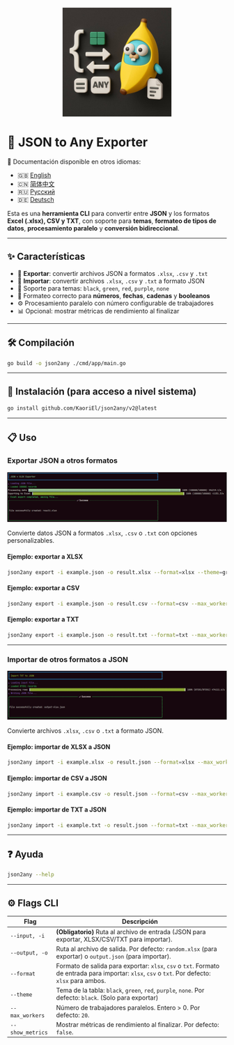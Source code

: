 <p align="center">
  <img src="img/logo.jpg" alt="JSON to Any Exporter Logo" width="250"/>
</p>

# 🔧 JSON to Any Exporter

📘 Documentación disponible en otros idiomas:

* 🇬🇧 [English](README.md)
* 🇨🇳 [简体中文](README.zh.md)
* 🇷🇺 [Русский](README.ru.md)
* 🇩🇪 [Deutsch](README.de.md)

Esta es una **herramienta CLI** para convertir entre **JSON** y los formatos **Excel (.xlsx), CSV y TXT**, con soporte para **temas**, **formateo de tipos de datos**, **procesamiento paralelo** y **conversión bidireccional**.

---

## ✨ Características

* 🚀 **Exportar**: convertir archivos JSON a formatos `.xlsx`, `.csv` y `.txt`
* 🔄 **Importar**: convertir archivos `.xlsx`, `.csv` y `.txt` a formato JSON
* 🎨 Soporte para temas: `black`, `green`, `red`, `purple`, `none`
* 🔢 Formateo correcto para **números**, **fechas**, **cadenas** y **booleanos**
* ⚙️ Procesamiento paralelo con número configurable de trabajadores
* 📊 Opcional: mostrar métricas de rendimiento al finalizar

---

## 🛠️ Compilación

```bash
go build -o json2any ./cmd/app/main.go
```

---

## 🚀 Instalación (para acceso a nivel sistema)

```bash
go install github.com/KaoriEl/json2any/v2@latest
```

---

## 📋 Uso

### Exportar JSON a otros formatos

![example.png](img/example_xlsx.png)

Convierte datos JSON a formatos `.xlsx`, `.csv` o `.txt` con opciones personalizables.

#### Ejemplo: exportar a XLSX

```bash
json2any export -i example.json -o result.xlsx --format=xlsx --theme=green --max_workers=100 --show_metrics=true
```

#### Ejemplo: exportar a CSV

```bash
json2any export -i example.json -o result.csv --format=csv --max_workers=10
```

#### Ejemplo: exportar a TXT

```bash
json2any export -i example.json -o result.txt --format=txt --max_workers=5
```

---

### Importar de otros formatos a JSON

![example\_import\_xlsx.png](img/example_import_txt.png)

Convierte archivos `.xlsx`, `.csv` o `.txt` a formato JSON.

#### Ejemplo: importar de XLSX a JSON

```bash
json2any import -i example.xlsx -o result.json --format=xlsx --max_workers=10
```

#### Ejemplo: importar de CSV a JSON

```bash
json2any import -i example.csv -o result.json --format=csv --max_workers=10
```

#### Ejemplo: importar de TXT a JSON

```bash
json2any import -i example.txt -o result.json --format=txt --max_workers=10
```

---

## ❓ Ayuda

```bash
json2any --help
```

---

## ⚙️ Flags CLI

| Flag             | Descripción                                                                                                                                      |
| ---------------- | ------------------------------------------------------------------------------------------------------------------------------------------------ |
| `--input, -i`    | **(Obligatorio)** Ruta al archivo de entrada (JSON para exportar, XLSX/CSV/TXT para importar).                                                   |
| `--output, -o`   | Ruta al archivo de salida. Por defecto: `random.xlsx` (para exportar) o `output.json` (para importar).                                           |
| `--format`       | Formato de salida para exportar: `xlsx`, `csv` o `txt`. Formato de entrada para importar: `xlsx`, `csv` o `txt`. Por defecto: `xlsx` para ambos. |
| `--theme`        | Tema de la tabla: `black`, `green`, `red`, `purple`, `none`. Por defecto: `black`. (Solo para exportar)                                          |
| `--max_workers`  | Número de trabajadores paralelos. Entero > 0. Por defecto: `20`.                                                                                 |
| `--show_metrics` | Mostrar métricas de rendimiento al finalizar. Por defecto: `false`.                                                                              |
